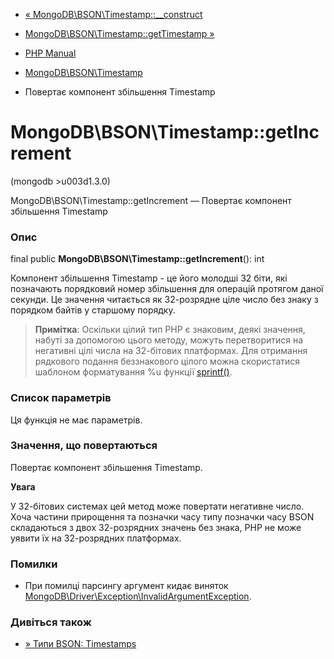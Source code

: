 - [«
MongoDB\BSON\Timestamp::\_\_construct](mongodb-bson-timestamp.construct.md)
- [MongoDB\BSON\Timestamp::getTimestamp
»](mongodb-bson-timestamp.gettimestamp.md)

- [PHP Manual](index.md)
- [MongoDB\BSON\Timestamp](class.mongodb-bson-timestamp.md)
- Повертає компонент збільшення Timestamp

# MongoDB\BSON\Timestamp::getIncrement

(mongodb \>u003d1.3.0)

MongoDB\BSON\Timestamp::getIncrement — Повертає компонент збільшення
Timestamp

### Опис

final public **MongoDB\BSON\Timestamp::getIncrement**(): int

Компонент збільшення Timestamp - це його молодші 32 біти, які
позначають порядковий номер збільшення для операцій протягом даної
секунди. Це значення читається як 32-розрядне ціле число без знаку з
порядком байтів у старшому порядку.

> **Примітка**: Оскільки цілий тип PHP є знаковим,
> деякі значення, набуті за допомогою цього методу, можуть
> перетворитися на негативні цілі числа на 32-бітових платформах. Для
> отримання рядкового подання беззнакового цілого можна
> скористатися шаблоном форматування %u функції
> [sprintf()](function.sprintf.md).

### Список параметрів

Ця функція не має параметрів.

### Значення, що повертаються

Повертає компонент збільшення Timestamp.

**Увага**

У 32-бітових системах цей метод може повертати негативне число.
Хоча частини прирощення та позначки часу типу позначки часу BSON
складаються з двох 32-розрядних значень без знака, PHP не може
уявити їх на 32-розрядних платформах.

### Помилки

- При помилці парсингу аргумент кидає виняток
[MongoDB\Driver\Exception\InvalidArgumentException](class.mongodb-driver-exception-invalidargumentexception.md).

### Дивіться також

- [» Типи BSON:
Timestamps](https://www.mongodb.com/docs/manual/reference/bson-types/#timestamps)
